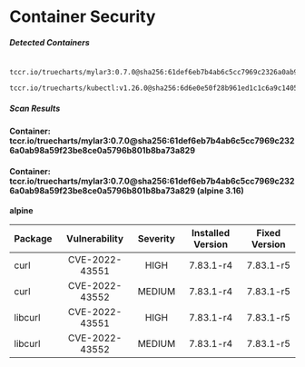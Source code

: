 # Container Security

##### Detected Containers

          tccr.io/truecharts/mylar3:0.7.0@sha256:61def6eb7b4ab6c5cc7969c2326a0ab98a59f23be8ce0a5796b801b8ba73a829
          tccr.io/truecharts/kubectl:v1.26.0@sha256:6d6e0e50f28b961ed1c1c6a9c140553238641591fbdc9ac7c1a348636f78c552

##### Scan Results

**Container: tccr.io/truecharts/mylar3:0.7.0@sha256:61def6eb7b4ab6c5cc7969c2326a0ab98a59f23be8ce0a5796b801b8ba73a829**

#### Container: tccr.io/truecharts/mylar3:0.7.0@sha256:61def6eb7b4ab6c5cc7969c2326a0ab98a59f23be8ce0a5796b801b8ba73a829 (alpine 3.16)
    

**alpine**

      
| Package         |    Vulnerability   |   Severity  |  Installed Version | Fixed Version |
|:----------------|:------------------:|:-----------:|:------------------:|:-------------:|
| curl         |    CVE-2022-43551   |   HIGH  |  7.83.1-r4 | 7.83.1-r5 |
| curl         |    CVE-2022-43552   |   MEDIUM  |  7.83.1-r4 | 7.83.1-r5 |
| libcurl         |    CVE-2022-43551   |   HIGH  |  7.83.1-r4 | 7.83.1-r5 |
| libcurl         |    CVE-2022-43552   |   MEDIUM  |  7.83.1-r4 | 7.83.1-r5 |

